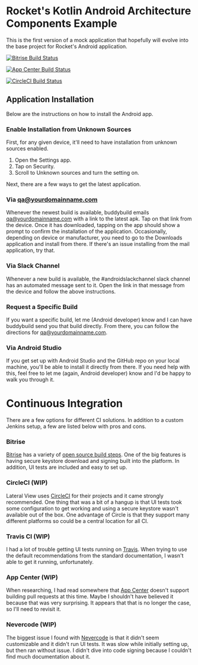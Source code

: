 # Rocket's Kotlin Android Architecture Components Example

This is the first version of a mock application that hopefully will evolve into the base project for Rocket's Android application.

[![Bitrise Build Status](https://www.bitrise.io/app/edf2965e90d6ca81/status.svg?token=M9TjJbSh1cmaUfFqzBkEUg&branch=master)](https://www.bitrise.io/app/edf2965e90d6ca81)

[![App Center Build Status](https://build.appcenter.ms/v0.1/apps/72d0a1ef-6191-4f2e-b136-35f445fa383f/branches/master/badge)](https://appcenter.ms)

[![CircleCI Build Status](https://circleci.com/gh/rocketinsights/android-base.svg?style=svg)](https://circleci.com/gh/rocketinsights/android-base)

## Application Installation
Below are the instructions on how to install the Android app.

### Enable Installation from Unknown Sources
First, for any given device, it'll need to have installation from unknown sources enabled.

1. Open the Settings app.
2. Tap on Security.
3. Scroll to Unknown sources and turn the setting on.

Next, there are a few ways to get the latest application.

### Via qa@yourdomainname.com
Whenever the newest build is available, buddybuild emails qa@yourdomainname.com with a link to the latest apk. Tap on that link from the device. Once it has downloaded, tapping on the app should show a prompt to confirm the installation of the application. Occasionally, depending on device or manufacturer, you need to go to the Downloads application and install from there. If there's an issue installing from the mail application, try that.

### Via Slack Channel
Whenever a new build is available, the ﻿#androidslackchannel﻿ slack channel has an automated message sent to it. Open the link in that message from the device and follow the above instructions.

### Request a Specific Build
If you want a specific build, let me (Android developer) know and I can have buddybuild send you that build directly. From there, you can follow the directions for qa@yourdomainname.com.

### Via Android Studio
If you get set up with Android Studio﻿ and the GitHub repo﻿ on your local machine, you'll be able to install it directly from there. If you need help with this, feel free to let me (again, Android developer) know and I'd be happy to walk you through it.

# Continuous Integration
There are a few options for different CI solutions. In addition to a custom Jenkins setup, a few are listed below with pros and cons.

### Bitrise
[Bitrise](https://www.bitrise.io) has a variety of [open source build steps](https://github.com/bitrise-io). One of the big features is having secure keystore download and signing built into the platform. In addition, UI tests are included and easy to set up.

### CircleCI (WIP)
Lateral View uses [CircleCI](https://circleci.com) for their projects and it came strongly recommended. One thing that was a bit of a hangup is that UI tests took some configuration to get working and using a secure keystore wasn't available out of the box. One advantage of Circle is that they support many different platforms so could be a central location for all CI.

### Travis CI (WIP)
I had a lot of trouble getting UI tests running on [Travis](https://travis-ci.com). When trying to use the default recommendations from the standard documentation, I wasn't able to get it running, unfortunately.

### App Center (WIP)
When researching, I had read somewhere that [App Center](https://appcenter.ms) doesn't support building pull requests at this time. Maybe I shouldn't have believed it because that was very surprising. It appears that that is no longer the case, so I'll need to revisit it.

### Nevercode (WIP)
The biggest issue I found with [Nevercode](https://nevercode.io/) is that it didn't seem customizable and it didn't run UI tests. It was slow while initially setting up, but then ran without issue. I didn't dive into code signing because I couldn't find much documentation about it.
